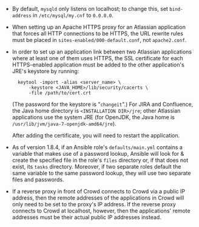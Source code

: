 - By default, `mysqld` only listens on localhost; to change this, set
  `bind-address` in `/etc/mysql/my.cnf` to `0.0.0.0`.

- When setting up an Apache HTTPS proxy for an Atlassian application that
  forces all HTTP connections to be HTTPS, the URL rewrite rules must be placed
  in `sites-enabled/000-default.conf`, not `apache2.conf`.

- In order to set up an application link between two Atlassian applications
  where at least one of them uses HTTPS, the SSL certificate for each
  HTTPS-enabled application must be added to the other application's JRE's
  keystore by running:

        keytool -import -alias <server_name> \
            -keystore <JAVA_HOME>/lib/security/cacerts \
            -file /path/to/cert.crt

    (The password for the keystore is "`changeit`".)  For JIRA and Confluence,
    the Java home directory is `<INSTALLATION DIR>/jre`; other Atlassian
    applications use the system JRE (for OpenJDK, the Java home is
    `/usr/lib/jvm/java-7-openjdk-amd64/jre`).

    After adding the certificate, you will need to restart the application.

- As of version 1.8.4, if an Ansible role's `defaults/main.yml` contains a
  variable that makes use of a password lookup, Ansible will look for & create
  the specified file in the role's `files` directory or, if that does not
  exist, its `tasks` directory.  Moreover, if two separate roles default the
  same variable to the same password lookup, they will use two separate files
  and passwords.

- If a reverse proxy in front of Crowd connects to Crowd via a public IP
  address, then the remote addresses of the applications in Crowd will only
  need to be set to the proxy's IP address.  If the reverse proxy connects to
  Crowd at localhost, however, then the applications' remote addresses must be
  their actual public IP addresses instead.
